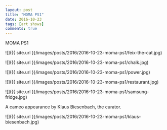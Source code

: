 ```yaml
---
layout: post
title: "MOMA PS1"
date: 2016-10-23
tags: [art shows]
comments: true
---
```

MOMA PS1

![]({{ site.url }}/images/posts/2016/2016-10-23-moma-ps1/feix-the-cat.jpg)

![]({{ site.url }}/images/posts/2016/2016-10-23-moma-ps1/chalk.jpg)

![]({{ site.url }}/images/posts/2016/2016-10-23-moma-ps1/power.jpg)

![]({{ site.url }}/images/posts/2016/2016-10-23-moma-ps1/restaurant.jpg)

![]({{ site.url }}/images/posts/2016/2016-10-23-moma-ps1/samsung-fridge.jpg)

A cameo appearance by Klaus Biesenbach, the curator.

![]({{ site.url }}/images/posts/2016/2016-10-23-moma-ps1/klaus-biesenbach.jpg)
